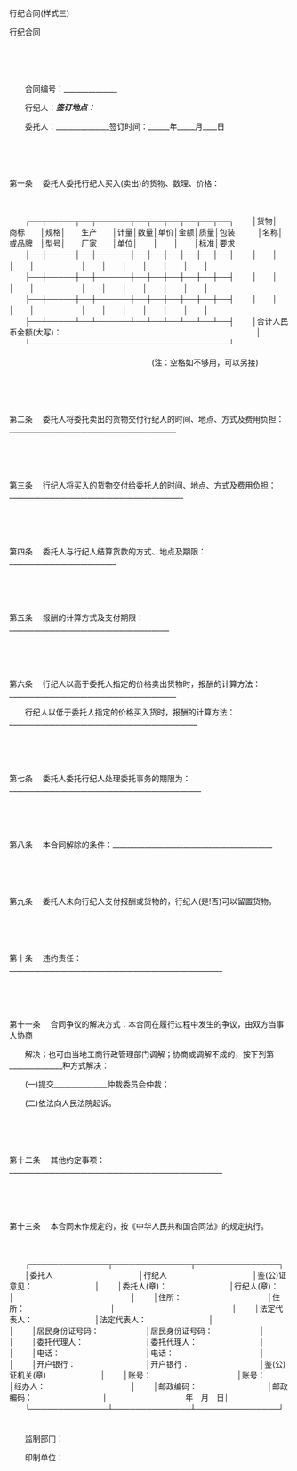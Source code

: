 



行纪合同(样式三)



 


 行纪合同
 
　　



　　

　　合同编号：_______________

　　行纪人：_______________签订地点：_______________

　　委托人：_______________签订时间：______年_____月____日

　　

　　

第一条
　委托人委托行纪人买入(卖出)的货物、数理、价格：

　　


　　┌──┬─────┬──┬──────┬──┬──┬──┬──┬──┬──┐
　　│货物│　商标　　│规格│　　生产　　│计量│数量│单价│金额│质量│包装│
　　│名称│　或品牌　│型号│　　厂家　　│单位│　　│　　│　　│标准│要求│
　　├──┼─────┼──┼──────┼──┼──┼──┼──┼──┼──┤
　　│　　│　　　　　│　　│　　　　　　│　　│　　│　　│　　│　　│　　│
　　├──┼─────┼──┼──────┼──┼──┼──┼──┼──┼──┤
　　│　　│　　　　　│　　│　　　　　　│　　│　　│　　│　　│　　│　　│
　　├──┼─────┼──┼──────┼──┼──┼──┼──┼──┼──┤
　　│　　│　　　　　│　　│　　　　　　│　　│　　│　　│　　│　　│　　│
　　├──┴─────┴──┴──────┴──┴──┴──┴──┴──┴──┤
　　│合计人民币金额(大写)：　　　　　　　　　　　　　　　　　　　　　　　　　│
　　└────────────────────────────────────┘
　　


　　　　　　　　　　　　　　　　　 　(注：空格如不够用，可以另接)

　　

　　

第二条
　委托人将委托卖出的货物交付行纪人的时间、地点、方式及费用负担：_______________________________________________

　　

　　

第三条
　行纪人将买入的货物交付给委托人的时间、地点、方式及费用负担：_________________________________________________

　　

　　

第四条
　委托人与行纪人结算货款的方式、地点及期限：______________________________

　　

　　

第五条
　报酬的计算方式及支付期限：_____________________________________________

　　

　　

第六条
　行纪人以高于委托人指定的价格卖出货物时，报酬的计算方法：_______________________________________________

　　行纪人以低于委托人指定的价格买入货时，报酬的计算方法： _____________________________________________________

　　

　　

第七条
　委托人委托行纪人处理委托事务的期限为：______________________________________________________

　　

　　

第八条
　本合同解除的条件：_____________________________________________

　　

　　

第九条
　委托人未向行纪人支付报酬或货物的，行纪人(是!否)可以留置货物。

　　

　　

第十条
　违约责任：____________________________________________________________

　　

　　

第十一条
　合同争议的解决方式：本合同在履行过程中发生的争议，由双方当事人协商

　　解决；也可由当地工商行政管理部门调解；协商或调解不成的，按下列第_______________种方式解决：

　　(一)提交_______________仲裁委员会仲裁；

　　(二)依法向人民法院起诉。

　　

　　

第十二条
　其他约定事项：____________________________________________________________

　　

　　

第十三条
　本合同未作规定的，按《中华人民共和国合同法》的规定执行。

　　


　　┌──────────────┬──────────────┬───────────────┐
　　│委托人　　　　　　　　　　　│行纪人　　　　　　　　　　　│鉴(公)证意见：　　　　　　　　│
　　│委托人(章)：　　　　　　　　│行纪人(章)：　　　　　　　　│　　　　　　　　　　　　　　　│
　　│住所：　　　　　　　　　　　│住所：　　　　　　　　　　　│　　　　　　　　　　　　　　　│
　　│法定代表人：　　　　　　　　│法定代表人：　　　　　　　　│　　　　　　　　　　　　　　　│
　　│居民身份证号码：　　　　　　│居民身份证号码：　　　　　　│　　　　　　　　　　　　　　　│
　　│委托代理人：　　　　　　　　│委托代理人：　　　　　　　　│　　　　　　　　　　　　　　　│
　　│电话：　　　　　　　　　　　│电话：　　　　　　　　　　　│　　　　　　　　　　　　　　　│
　　│开户银行：　　　　　　　　　│开户银行：　　　　　　　　　│鉴(公)证机关(章)　　　　　　　│
　　│账号：　　　　　　　　　　　│账号：　　　　　　　　　　　│经办人：　　　　　　　　　　　│
　　│邮政编码：　　　　　　　　　│邮政编码：　　　　　　　　　│　　　　　　　　　　年　月　日│
　　└──────────────┴──────────────┴───────────────┘
　　


　　监制部门：　　　　　　　　　　　　　　　　　　　　　　　　　

　　印制单位：
